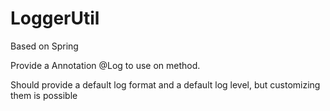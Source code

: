 # LoggerUtil

Based on Spring

Provide a Annotation @Log to use on method.

Should provide a default log format and a default log level, but customizing them is possible
